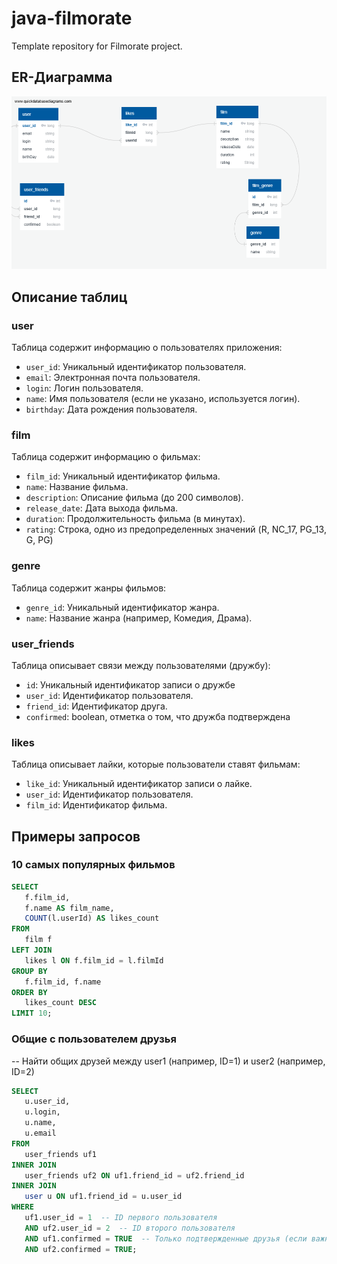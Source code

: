 # java-filmorate
Template repository for Filmorate project.

## ER-Диаграмма
![ER-Диаграмма](./DBDiagram.png)

## Описание таблиц

### user
Таблица содержит информацию о пользователях приложения:
- `user_id`: Уникальный идентификатор пользователя.
- `email`: Электронная почта пользователя.
- `login`: Логин пользователя.
- `name`: Имя пользователя (если не указано, используется логин).
- `birthday`: Дата рождения пользователя.

### film
Таблица содержит информацию о фильмах:
- `film_id`: Уникальный идентификатор фильма.
- `name`: Название фильма.
- `description`: Описание фильма (до 200 символов).
- `release_date`: Дата выхода фильма.
- `duration`: Продолжительность фильма (в минутах).
- `rating`: Строка, одно из предопределенных значений (R, NC_17, PG_13, G, PG)


### genre
Таблица содержит жанры фильмов:
- `genre_id`: Уникальный идентификатор жанра.
- `name`: Название жанра (например, Комедия, Драма).

### user_friends
Таблица описывает связи между пользователями (дружбу):
- `id`: Уникальный идентификатор записи о дружбе
- `user_id`: Идентификатор пользователя.
- `friend_id`: Идентификатор друга.
- `confirmed`: boolean, отметка о том, что дружба подтверждена

### likes
Таблица описывает лайки, которые пользователи ставят фильмам:
- `like_id`: Уникальный идентификатор записи о лайке.
- `user_id`: Идентификатор пользователя.
- `film_id`: Идентификатор фильма.

## Примеры запросов

### 10 самых популярных фильмов
 ```sql
SELECT 
    f.film_id,
    f.name AS film_name,
    COUNT(l.userId) AS likes_count
FROM 
    film f
LEFT JOIN 
    likes l ON f.film_id = l.filmId
GROUP BY 
    f.film_id, f.name
ORDER BY 
    likes_count DESC
LIMIT 10;
```

### Общие с пользователем друзья
-- Найти общих друзей между user1 (например, ID=1) и user2 (например, ID=2)
 ```sql
SELECT 
    u.user_id,
    u.login,
    u.name,
    u.email
FROM 
    user_friends uf1
INNER JOIN 
    user_friends uf2 ON uf1.friend_id = uf2.friend_id
INNER JOIN 
    user u ON uf1.friend_id = u.user_id
WHERE 
    uf1.user_id = 1  -- ID первого пользователя
    AND uf2.user_id = 2  -- ID второго пользователя
    AND uf1.confirmed = TRUE  -- Только подтвержденные друзья (если важно)
    AND uf2.confirmed = TRUE;
```
